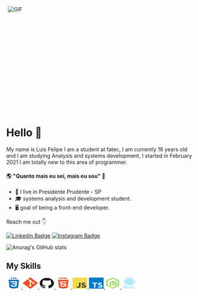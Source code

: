 <img align="right" alt="GIF" src="https://github.com/abhisheknaiidu/abhisheknaiidu/blob/master/code.gif?raw=true" width="500" height="320" />


# Hello 👋
My name is Luis Felipe I am a student at fatec, I am currently 18 years old and I am studying Analysis and systems development, I started in February 2021 I am totally new to this area of ​​programmer.


#### 🌎 "Quanto mais eu sei, mais eu sou" 🧠

-  🚩 I live in Presidente Prudente - SP
- 🎓  systems analysis and development student.
- 🖥️ goal of being a front-end developer.

Reach me out 👇


[
![Linkedin Badge](https://img.shields.io/badge/-LinkedIn-blue?style=flat-square&logo=Linkedin&logoColor=white&link=https://www.linkedin.com/in/luis-felipe-garção-silva-b0794b203/)](https://www.linkedin.com/in/luis-felipe-garção-silva-b0794b203/) [![Instagram Badge](https://img.shields.io/badge/-Instagram-violet?style=flat-square&logo=Instagram&logoColor=white&link=https://www.instagram.com/felipegarcao_/)](https://www.instagram.com/felipegarcao_/) 

![Anurag's GitHub stats](https://github-readme-stats.vercel.app/api?username=lufegs&show_icons=true&theme=radical)


## My Skills

<a href="#">
<img src="https://raw.githubusercontent.com/devicons/devicon/master/icons/css3/css3-plain-wordmark.svg" height="30" width="40">
</a>
<a href="#">
<img src="https://raw.githubusercontent.com/devicons/devicon/master/icons/git/git-original.svg" height="30" width="40">
</a>
<a href="#">
<img src="https://raw.githubusercontent.com/devicons/devicon/master/icons/github/github-original.svg" height="30" width="40">
</a>
<a href="#">
<img src="https://raw.githubusercontent.com/devicons/devicon/master/icons/html5/html5-plain-wordmark.svg" height="30" width="40">
</a>
<a href="#">
<img src="https://raw.githubusercontent.com/devicons/devicon/master/icons/javascript/javascript-original.svg" height="30" width="40">
</a>
<a href="#">
<img src="https://raw.githubusercontent.com/devicons/devicon/master/icons/typescript/typescript-original.svg" height="30" width="40">
</a>  <a href="#">
<img src="https://raw.githubusercontent.com/devicons/devicon/master/icons/nodejs/nodejs-plain.svg" height="30" width="40">
</a>  
<a href="#">
<img src="https://raw.githubusercontent.com/devicons/devicon/master/icons/react/react-original-wordmark.svg" height="30" width="40">
</a>  <br>


